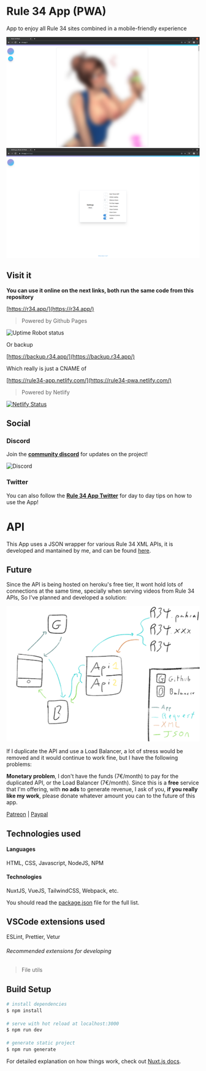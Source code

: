 # Rule 34 App (PWA)

App to enjoy all Rule 34 sites combined in a mobile-friendly experience

![Dashboard Preview](.github/images/dashboard.png)
![Settings Preview](.github/images/settings.png)

## Visit it

**You can use it online on the next links, both run the same code from this repository**

[https://r34.app/](https://r34.app/)

> Powered by Github Pages

![Uptime Robot status](https://img.shields.io/uptimerobot/status/m783780173-8cc12bab199ae89671203f69?style=for-the-badge)

Or backup

[https://backup.r34.app/](https://backup.r34.app/)

Which really is just a CNAME of

[https://rule34-app.netlify.com/](https://rule34-pwa.netlify.com/)

> Powered by Netlify

[![Netlify Status](https://api.netlify.com/api/v1/badges/703629e2-193f-4bb0-9349-f02a22d50ed1/deploy-status)](https://app.netlify.com/sites/rule34-pwa/deploys)

## Social

### Discord

Join the **[community discord](https://discordapp.com/invite/w7mWvMt/)** for updates on the project!

![Discord](https://img.shields.io/discord/656241666553806861?style=for-the-badge)

### Twitter

You can also follow the **[Rule 34 App Twitter](https://twitter.com/Rule34App)** for day to day tips on how to use the App!

# API

This App uses a JSON wrapper for various Rule 34 XML APIs, it is developed and mantained by me, and can be found [here](https://github.com/VoidlessSeven7/Rule-34-App-Original-API).

## Future

Since the API is being hosted on heroku's free tier, It wont hold lots of connections at the same time, specially when serving videos from Rule 34 APIs, So I've planned and developed a solution:

![Network Map](.github/images/wan_map.png)

If I duplicate the API and use a Load Balancer, a lot of stress would be removed and it would continue to work fine, but I have the following problems:

**Monetary problem**, I don't have the funds (7€/month) to pay for the duplicated API, or the Load Balancer (7€/month).
Since this is a **free** service that I'm offering, with **no ads** to generate revenue, I ask of you, **if you really like my work**, please donate whatever amount you can to the future of this app.

[Patreon](https://patreon.com/VoidlessSeven7) | [Paypal](https://www.paypal.me/Alejandrorr7)

## Technologies used

#### Languages

HTML, CSS, Javascript, NodeJS, NPM

#### Technologies

NuxtJS, VueJS, TailwindCSS, Webpack, etc.

You should read the [package.json](package.json) file for the full list.

## VSCode extensions used

ESLint, Prettier, Vetur

###### Recommended extensions for developing

> File utils

## Build Setup

```bash
# install dependencies
$ npm install

# serve with hot reload at localhost:3000
$ npm run dev

# generate static project
$ npm run generate
```

For detailed explanation on how things work, check out [Nuxt.js docs](https://nuxtjs.org).
